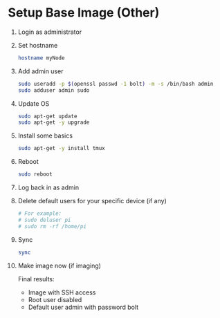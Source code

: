 # Setup Base Image (Other)

1. Login as administrator

2. Set hostname

   ```sh
   hostname myNode
   ```

3. Add admin user

   ```sh
   sudo useradd -p $(openssl passwd -1 bolt) -m -s /bin/bash admin
   sudo adduser admin sudo
   ```

4. Update OS

   ```sh
   sudo apt-get update
   sudo apt-get -y upgrade
   ```

5. Install some basics

   ```sh
   sudo apt-get -y install tmux
   ```

6. Reboot

   ```sh
   sudo reboot
   ```

7. Log back in as admin

8. Delete default users for your specific device (if any)

   ```sh
   # For example:
   # sudo deluser pi
   # sudo rm -rf /home/pi
   ```

9. Sync

   ```sh
   sync
   ```

10. Make image now (if imaging)

    Final results:

     - Image with SSH access
     - Root user disabled
     - Default user admin with password bolt
